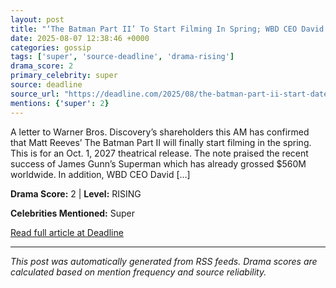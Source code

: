 ```yaml
---
layout: post
title: "‘The Batman Part II’ To Start Filming In Spring; WBD CEO David Zaslav Confirms James Gunn Writing Next Movie In “Super Family”"
date: 2025-08-07 12:38:46 +0000
categories: gossip
tags: ['super', 'source-deadline', 'drama-rising']
drama_score: 2
primary_celebrity: super
source: deadline
source_url: "https://deadline.com/2025/08/the-batman-part-ii-start-date-superman-sequel-1236480458/"
mentions: {'super': 2}
---
```


A letter to Warner Bros. Discovery’s shareholders this AM has confirmed that Matt Reeves&#8217; The Batman Part II will finally start filming in the spring. This is for an Oct. 1, 2027 theatrical release. The note praised the recent success of James Gunn&#8217;s Superman which has already grossed $560M worldwide. In addition, WBD CEO David [&#8230;]

**Drama Score:** 2 | **Level:** RISING

**Celebrities Mentioned:** Super

[Read full article at Deadline](https://deadline.com/2025/08/the-batman-part-ii-start-date-superman-sequel-1236480458/)

---
*This post was automatically generated from RSS feeds. Drama scores are calculated based on mention frequency and source reliability.*
